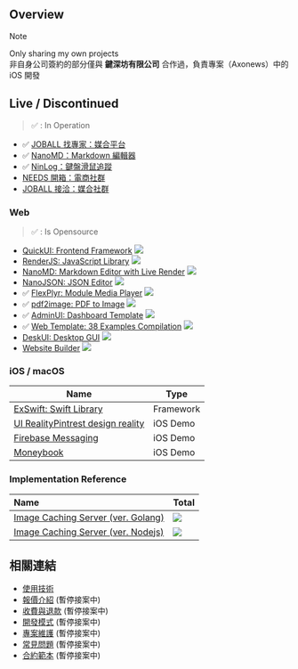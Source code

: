 ## Overview
> [!NOTE]
> Only sharing my own projects<br>
> 非自身公司簽約的部分僅與 **鍵深坊有限公司** 合作過，負責專案（Axonews）中的 iOS 開發

## Live / Discontinued
> ✅ : In Operation

- ✅ [JOBALL 找專家：媒合平台](https://joball.tw)
- ✅ [NanoMD：Markdown 編輯器](https://apps.apple.com/us/app/nanomd-markdown-%E7%B7%A8%E8%BC%AF%E5%99%A8/id6740427920)
- ✅ [NinLog：鍵盤滑鼠追蹤](https://apps.apple.com/tw/app/ninlog-%E9%8D%B5%E7%9B%A4%E6%BB%91%E9%BC%A0%E8%BF%BD%E8%B9%A4/id6741706238)
- [NEEDS 開箱：電商社群](https://appadvice.com/app/e9-96-8b-e7-ae-b1/1460355322.amp)
- [JOBALL 接洽：媒合社群](https://appadvice.com/app/joball-e6-8e-a5-e6-b4-bd/1272878907.amp)

### Web
> ✅ : Is Opensource

- [QuickUI: Frontend Framework](https://quickui.pardn.io) [![](https://img.shields.io/github/stars/pardnchiu/QuickUI)](https://github.com/pardnchiu/QuickUI)
- [RenderJS: JavaScript Library](https://renderjs.pardn.io) [![](https://img.shields.io/github/stars/pardnchiu/RenderJS)](https://github.com/pardnchiu/RenderJS)
- [NanoMD: Markdown Editor with Live Render](https://nanomd.pardn.io) [![](https://img.shields.io/github/stars/pardnchiu/NanoMD)](https://github.com/pardnchiu/NanoMD)
- [NanoJSON: JSON Editor](https://nanojson.pardn.io) [![](https://img.shields.io/github/stars/pardnchiu/NanoJSON)](https://github.com/pardnchiu/NanoJSON)
- ✅ [FlexPlyr: Module Media Player](https://flexplyr.pardn.io) [![](https://img.shields.io/github/stars/pardnchiu/FlexPlyr)](https://github.com/pardnchiu/FlexPlyr)
- ✅ [pdf2image: PDF to Image](https://pardn.io/pdf2image) [![](https://img.shields.io/github/stars/pardnchiu/pdf2image)](https://github.com/pardnchiu/pdf2image)
- ✅ [AdminUI: Dashboard Template](https://demo-admin.pardn.io) [![](https://img.shields.io/github/stars/pardnchiu/AdminUI)](https://github.com/pardnchiu/AdminUI)
- ✅ [Web Template: 38 Examples Compilation](https://pardn.io/web-template) [![](https://img.shields.io/github/stars/pardnchiu/web-template)](https://github.com/pardnchiu/web-template)
- [DeskUI: Desktop GUI](https://github.com/pardnchiu/DeskUI) [![](https://img.shields.io/github/stars/pardnchiu/DeskUI)](https://github.com/pardnchiu/DeskUI)
- [Website Builder](https://github.com/pardnchiu/website-builder) [![](https://img.shields.io/github/stars/pardnchiu/website-builder)](https://github.com/pardnchiu/website-builder)

### iOS / macOS

| Name | Type | 
| - | - | 
| [ExSwift: Swift Library](https://github.com/pardnchiu/ExSwift) | Framework |
| [UI RealityPintrest design reality](https://github.com/pardnchiu/swift-UI-reality) | iOS Demo |
| [Firebase Messaging](https://github.com/pardnchiu/ios-firebase-messaging) | iOS Demo |
| [Moneybook](https://github.com/pardnchiu/ios-moneybook) | iOS Demo |

### Implementation Reference

| Name | Total |
| :- | :- |
| [Image Caching Server (ver. Golang)](https://github.com/pardnchiu/golang-image-caching-server) | [![](https://img.shields.io/github/stars/pardnchiu/golang-image-caching-server)](https://github.com/pardnchiu/nodejs-image-server) |
| [Image Caching Server (ver. Nodejs)](https://github.com/pardnchiu/nodejs-image-caching-server) | [![](https://img.shields.io/github/stars/pardnchiu/nodejs-image-caching-server)](https://github.com/pardnchiu/nodejs-image-server) |

## 相關連結

- [使用技術](./使用技術.md)
- [報價介紹](./報價介紹.md) (暫停接案中)
- [收費與退款](./收費與退款.md) (暫停接案中)
- [開發模式](./開發模式.md) (暫停接案中)
- [專案維護](./專案維護.md) (暫停接案中)
- [常見問題](./常見問題.md) (暫停接案中)
- [合約範本](./合約範本.md) (暫停接案中)
